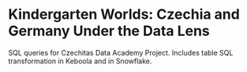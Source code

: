 # Kindergarten Worlds: Czechia and Germany Under the Data Lens

SQL queries for Czechitas Data Academy Project.
Includes table SQL transformation in Keboola and in Snowflake.